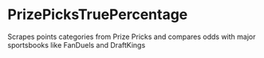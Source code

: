 # PrizePicksTruePercentage
Scrapes points categories from Prize Pricks and compares odds with major sportsbooks like FanDuels and DraftKings
